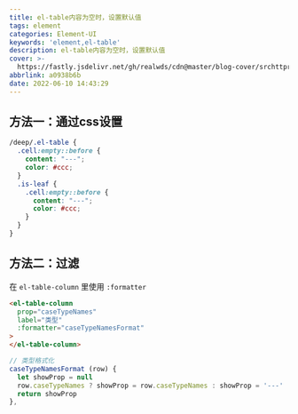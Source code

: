 ```yaml
---
title: el-table内容为空时，设置默认值
tags: element
categories: Element-UI
keywords: 'element,el-table'
description: el-table内容为空时，设置默认值
cover: >-
  https://fastly.jsdelivr.net/gh/realwds/cdn@master/blog-cover/srchttpresource.560ctr5lvlk0.png
abbrlink: a0938b6b
date: 2022-06-10 14:43:29
---
```


## 方法一：通过css设置

``` css
/deep/.el-table {
  .cell:empty::before {
    content: "---";
    color: #ccc;
  }
  .is-leaf {
    .cell:empty::before {
      content: "---";
      color: #ccc;
    }
  }
}
```

## 方法二：过滤

在 `el-table-column` 里使用 `:formatter`

``` html
<el-table-column
  prop="caseTypeNames"
  label="类型"
  :formatter="caseTypeNamesFormat"
>
</el-table-column>
```

``` js
// 类型格式化
caseTypeNamesFormat (row) {
  let showProp = null
  row.caseTypeNames ? showProp = row.caseTypeNames : showProp = '---'
  return showProp
},
```
